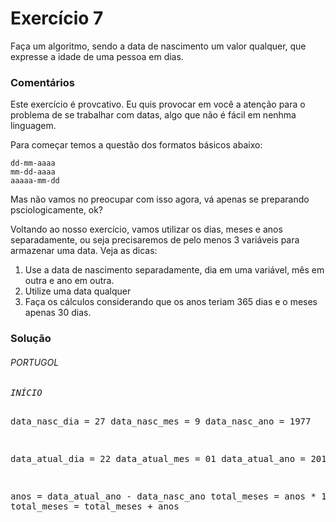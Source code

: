 Exercício 7
===

Faça um algoritmo, sendo a data de nascimento um valor qualquer, que expresse a idade de uma pessoa em dias.


### Comentários

Este exercício é provcativo. Eu quis provocar em você a atenção para o problema de se trabalhar com datas, algo que
não é fácil em nenhma linguagem.

Para começar temos a questão dos formatos básicos abaixo:

    dd-mm-aaaa
    mm-dd-aaaa
    aaaaa-mm-dd
    
Mas não vamos no preocupar com isso agora, vá apenas se preparando psciologicamente, ok?

Voltando ao nosso exercício, vamos utilizar os dias, meses e anos separadamente, ou seja precisaremos de pelo menos
3 variáveis para armazenar uma data. Veja as dicas:


1. Use a data de nascimento separadamente, dia em uma variável, mês em outra e ano em outra.
2. Utilize uma data qualquer
3. Faça os cálculos considerando que os anos teriam 365 dias e o meses apenas 30 dias. 



### Solução

<div class="code">
<h6>PORTUGOL</h6>
<pre><em>INÍCIO</em>

data_nasc_dia = 27
data_nasc_mes = 9
data_nasc_ano = 1977

data_atual_dia = 22
data_atual_mes = 01
data_atual_ano = 2012

anos = data_atual_ano - data_nasc_ano
total_meses = anos * 12
total_meses = total_meses + anos

</pre>
</div>